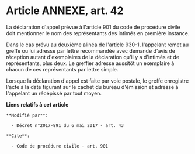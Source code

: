 # Article ANNEXE, art. 42

La déclaration d'appel prévue à l'article 901 du code de procédure civile doit mentionner le nom des représentants des
intimés en première instance.

Dans le cas prévu au deuxième alinéa de l'article 930-1, l'appelant remet au greffe ou lui adresse par lettre recommandée
avec demande d'avis de réception autant d'exemplaires de la déclaration qu'il y a d'intimés et de représentants, plus deux.
Le greffier adresse aussitôt un exemplaire à chacun de ces représentants par lettre simple.

Lorsque la déclaration d'appel est faite par voie postale, le greffe enregistre l'acte à la date figurant sur le cachet du
bureau d'émission et adresse à l'appelant un récépissé par tout moyen.

**Liens relatifs à cet article**

	**Modifié par**:

	  - Décret n°2017-891 du 6 mai 2017 - art. 43

	**Cite**:

	  - Code de procédure civile - art. 901

